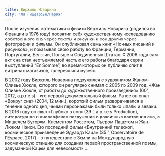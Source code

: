 ```yaml
---
title: Виржиль Новарина 
city: "Ля Гиффардье/Париж"
---
```


После изучения математики и физики Вержиль Новарина (родился во Франции в 1976 году) посвятил себя художественному исследованию собственного сна через тексты и рисунки и сон других через фотографии и фильмы. Он опубликовал семь книг «Ночных писаний и рисунков», и показывал свою работу во Франции, Германии, Португалии, Бельгии, Польше и Соединенных Штатах. С 2006 года сам акт сна стал неотъемлемой частью его работы благодаря серии выступлений “En Somme”, во время которых он публично спит в витринах магазинов, галереях или музеях.

В 2002 году Виржиль Новарина подружился с художником Жаном-Оливье Хюкле, которого он регулярно снимал с 2005 по 2009 год. «Жан Оливье Хюкле, от работы до художественного произведения» (60', 2012, a.p.r.e.s) – его первый документальный фильм. Ранее он снял «Вокруг сна» (2004, 12 мин.), короткий фильм разворачивался в течение одного дня, чьими персонажами были только шпалы и зеваки. В 2016 году он снял «Глубоко в сон» (39 ', a.p.r.e.s Production), литературное и философское погружение в различные состояния сна, с Мишелем Бутором, Клементом Россетом, Пьером Пашетом и Жан-Люком Нэнси. Его последний фильм «Внутренний телескоп, космическое произведение Эдуардо Каца» (35 ', Observatoire de l'Espace, 2017) – о путешествие с Земли на Международную космическую станцию ​​для создания первой пространственной поэмы, задуманной Кацем для невесомости ...

